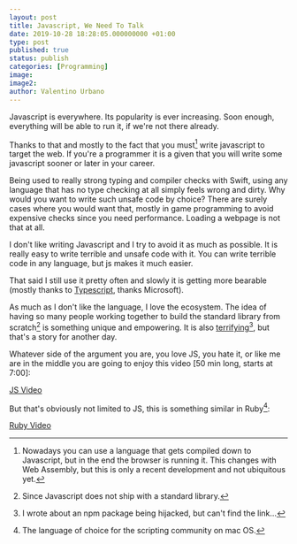 ```yaml
---
layout: post
title: Javascript, We Need To Talk
date: 2019-10-28 18:28:05.000000000 +01:00
type: post
published: true
status: publish
categories: [Programming]
image:
image2:
author: Valentino Urbano
---
```


Javascript is everywhere. Its popularity is ever increasing. Soon enough, everything will be able to run it, if we're not there already.

Thanks to that and mostly to the fact that you must[^1] write javascript to target the web. If you're a programmer it is a given that you will write some javascript sooner or later in your career.

Being used to really strong typing and compiler checks with Swift, using any language that has no type checking at all simply feels wrong and dirty. Why would you want to write such unsafe code by choice? There are surely cases where you would want that, mostly in game programming to avoid expensive checks since you need performance. Loading a webpage is not that at all.

I don't like writing Javascript and I try to avoid it as much as possible. It is really easy to write terrible and unsafe code with it. You can write terrible code in any language, but js makes it much easier.

That said I still use it pretty often and slowly it is getting more bearable (mostly thanks to [Typescript][2], thanks Microsoft).

As much as I don't like the language, I love the ecosystem. The idea of having so many people working together to build the standard library from scratch[^3] is something unique and empowering. It is also [terrifying][1][^4], but that's a story for another day.

Whatever side of the argument you are, you love JS, you hate it, or like me are in the middle you are going to enjoy this video [50 min long, starts at 7:00]:

[JS Video](https://www.youtube.com/watch?v=2pL28CcEijU)

But that's obviously not limited to JS, this is something similar in Ruby[^2]:

[Ruby Video](https://www.destroyallsoftware.com/talks/wat)

[^1]: Nowadays you can use a language that gets compiled down to Javascript, but in the end the browser is running it. This changes with Web Assembly, but this is only a recent development and not ubiquitous yet.
[^2]: The language of choice for the scripting community on mac OS.
[^3]: Since Javascript does not ship with a standard library.
[^4]: I wrote about an npm package being hijacked, but can't find the link...

[1]: #
[2]:https://www.typescriptlang.org/
